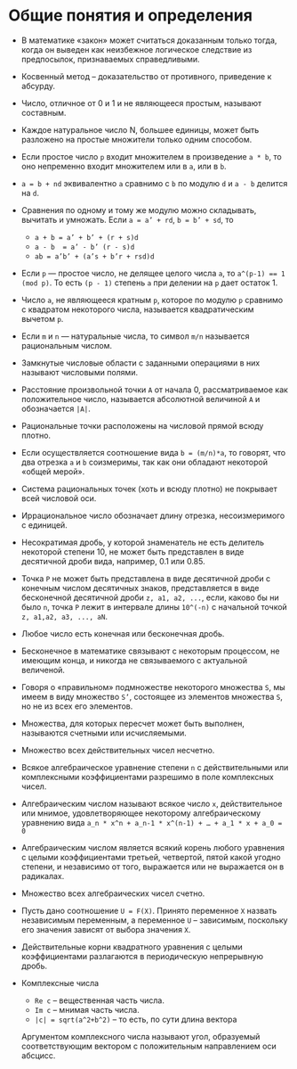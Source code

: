 # Общие понятия и определения

- В математике «закон» может считаться доказанным только тогда, когда он выведен как неизбежное логическое следствие из предпосылок, признаваемых справедливыми. 
- Косвенный метод – доказательство от противного, приведение к абсурду.
- Число, отличное от 0 и 1 и не являющееся простым, называют составным.
- Каждое натуральное число N, большее единицы, может быть разложено на простые множители только одним способом.
- Если простое число `p` входит множителем в произведение `a * b`, то оно непременно входит множителем или в `a`, или в `b`.
- `a = b + nd` эквивалентно `a` сравнимо с `b` по модулю `d` и `a - b` делится на `d`.
- Сравнения по одному и тому же модулю можно складывать, вычитать и умножать. Если `a = a’ + rd`, `b = b’ + sd`, то

  - `a + b = a’ + b’ + (r + s)d`
  - `a - b  = a’ - b’ (r - s)d`
  - `ab = a’b’ + (a’s + b’r + rsd)d`

- Если `p` — простое число, не делящее целого числа `a`, то `a^(p-1) == 1 (mod p)`. То есть `(p - 1)` степень `a` при делении на `p` дает остаток 1.
- Число `a`, не являющееся кратным `p`, которое по модулю `p` сравнимо с квадратом некоторого числа, называется квадратическим вычетом `p`.
- Если `m` и `n` — натуральные числа, то символ `m/n` называется рациональным числом.
- Замкнутые числовые области с заданными операциями в них называют числовыми полями.
- Расстояние произвольной точки `A` от начала 0, рассматриваемое как положительное число, называется абсолютной величиной `A` и обозначается `|A|`.
- Рациональные точки расположены на числовой прямой всюду плотно.
- Если осуществляется соотношение вида `b = (m/n)*a`, то говорят, что два отрезка `a` и `b` соизмеримы, так как они обладают некоторой «общей мерой».
- Система рациональных точек (хоть и всюду плотно) не покрывает всей числовой оси.
- Иррациональное число обозначает длину отрезка, несоизмеримого с единицей.
- Несократимая дробь, у которой знаменатель не есть делитель некоторой степени 10, не может быть представлен в виде десятичной дроби вида, например, 0.1 или 0.85.
- Точка `P` не может быть представлена в виде десятичной дроби с конечным числом десятичных знаков, представляется в виде бесконечной десятичной дроби `z, a1, a2, ...`, если, каково бы ни было `n`, точка `P` лежит в интервале длины `10^(-n)` с начальной точкой `z, a1,a2, a3, ..., aN`.
- Любое число есть конечная или бесконечная дробь. 
- Бесконечное в математике связывают с некоторым процессом, не имеющим конца, и никогда не связываемого с актуальной величеной. 
- Говоря о «правильном» подмножестве некоторого множества `S`, мы имеем в виду множество `S’`, состоящее из элементов множества `S`, но не из всех его элементов. 
- Множества, для которых пересчет может быть выполнен, называются счетными или исчисляемыми. 
- Множество всех действительных чисел несчетно. 
- Всякое алгебраическое уравнение степени `n` с действительными или комплексными коэффициентами разрешимо в поле комплексных чисел.
- Алгебраическим числом называют всякое число `x`, действительное или мнимое, удовлетворяющее некоторому алгебраическому уравнению вида `a_n * x^n + a_n-1 * x^(n-1) + … + a_1 * x + a_0 = 0`
- Алгебраическим числом является всякий корень любого уравнения с целыми коэффициентами третьей, четвертой, пятой какой угодно степени, и независимо от того, выражается или не выражается он в радикалах. 
- Множество всех алгебраических чисел счетно.
- Пусть дано соотношение `U = F(X)`. Принято переменное `X` назвать независимым переменным, а переменное `U` – зависимым, поскольку его значения зависят от выбора значения `X`.

- Действительные корни квадратного уравнения с целыми коэффициентами разлагаются в периодическую непрерывную дробь. 
- Комплексные числа

  - `Re c` – вещественная часть числа.
  - `Im c` – мнимая часть числа.
  - `|c| = sqrt(a^2+b^2)` – то есть, по сути длина вектора

  Аргументом комплексного числа называют угол, образуемый соответствующим вектором с положительным направлением оси абсцисс.

